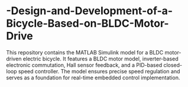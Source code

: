 # -Design-and-Development-of-a-Bicycle-Based-on-BLDC-Motor-Drive
This repository contains the MATLAB Simulink model for a BLDC motor-driven electric bicycle. It features a BLDC motor model, inverter-based electronic commutation, Hall sensor feedback, and a PID-based closed-loop speed controller. The model ensures precise speed regulation and serves as a foundation for real-time embedded control implementation. 
